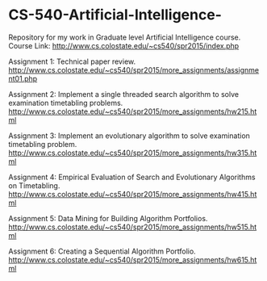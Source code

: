 # CS-540-Artificial-Intelligence-
Repository for my work in Graduate level Artificial Intelligence course.
Course Link: http://www.cs.colostate.edu/~cs540/spr2015/index.php

Assignment 1:
Technical paper review.
http://www.cs.colostate.edu/~cs540/spr2015/more_assignments/assignment01.php

Assignment 2:
Implement a single threaded search algorithm to solve examination timetabling problems.
http://www.cs.colostate.edu/~cs540/spr2015/more_assignments/hw215.html

Assignment 3:
Implement an evolutionary algorithm to solve examination timetabling problem.
http://www.cs.colostate.edu/~cs540/spr2015/more_assignments/hw315.html

Assignment 4:
Empirical Evaluation of Search and Evolutionary Algorithms on Timetabling.
http://www.cs.colostate.edu/~cs540/spr2015/more_assignments/hw415.html

Assignment 5:
Data Mining for Building Algorithm Portfolios.
http://www.cs.colostate.edu/~cs540/spr2015/more_assignments/hw515.html

Assignment 6:
Creating a Sequential Algorithm Portfolio.
http://www.cs.colostate.edu/~cs540/spr2015/more_assignments/hw615.html
